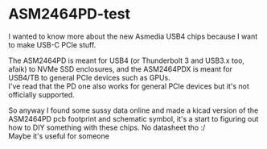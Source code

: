 # ASM2464PD-test
I wanted to know more about the new Asmedia USB4 chips because I want to make USB-C PCIe stuff.

The ASM2464PD is meant for USB4 (or Thunderbolt 3 and USB3.x too, afaik) to NVMe SSD enclosures, and the ASM2464PDX is meant for USB4/TB to general PCIe devices such as GPUs.  
I've read that the PD one also works for general PCIe devices but it's not officially supported.

So anyway I found some sussy data online and made a kicad version of the ASM2464PD pcb footprint and schematic symbol, it's a start to figuring out how to DIY something with these chips. No datasheet tho :/  
Maybe it's useful for someone